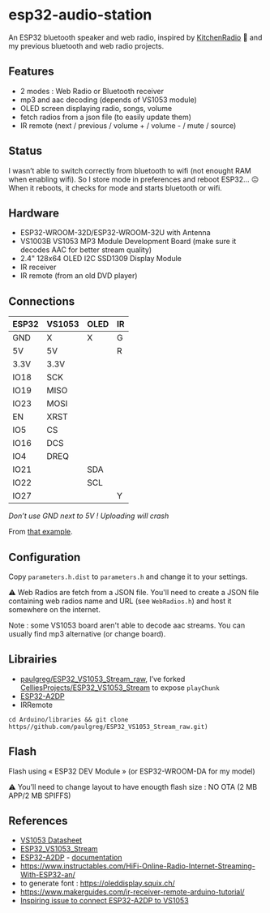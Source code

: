 # esp32-audio-station

An ESP32 bluetooth speaker and web radio, inspired by [KitchenRadio](https://github.com/jeroenlukas/KitchenRadio) 🙏 and my previous bluetooth and web radio projects.


## Features

 - 2 modes : Web Radio or Bluetooth receiver
 - mp3 and aac decoding (depends of VS1053 module)
 - OLED screen displaying radio, songs, volume
 - fetch radios from a json file (to easily update them)
 - IR remote (next / previous / volume + / volume - / mute / source)

## Status

I wasn’t able to switch correctly from bluetooth to wifi (not enought RAM when enabling wifi). So I store mode in preferences and reboot ESP32... 😐
When it reboots, it checks for mode and starts bluetooth or wifi.

## Hardware

 - ESP32-WROOM-32D/ESP32-WROOM-32U with Antenna
 - VS1003B VS1053 MP3 Module Development Board (make sure it decodes AAC for better stream quality)
 - 2.4" 128x64 OLED I2C SSD1309 Display Module
 - IR receiver
 - IR remote (from an old DVD player)


## Connections

  | ESP32  | VS1053 | OLED | IR |
  |--------|--------|------|----|
  |  GND   |   X    |  X   | G  |
  |  5V    |  5V    |      | R  |
  |  3.3V  |  3.3V  |      |    |
  |  IO18  |  SCK   |      |    |
  |  IO19  |  MISO  |      |    |
  |  IO23  |  MOSI  |      |    |
  |  EN    |  XRST  |      |    |
  |  IO5   |  CS    |      |    |
  |  IO16  |  DCS   |      |    |
  |  IO4   |  DREQ  |      |    |
  |  IO21  |        | SDA  |    |
  |  IO22  |        | SCL  |    |
  |  IO27  |        |      | Y  |


*Don’t use GND next to 5V ! Uploading will crash*

From [that example](https://github.com/baldram/ESP_VS1053_Library/blob/master/examples/WebRadioDemo/WebRadioDemo.ino).


## Configuration

Copy `parameters.h.dist` to `parameters.h` and change it to your settings.

⚠️ Web Radios are fetch from a JSON file. You'll need to create a JSON file containing web radios name and URL (see `WebRadios.h`) and host it somewhere on the internet.

Note : some VS1053 board aren't able to decode aac streams. You can usually find mp3 alternative (or change board).


## Librairies

- [paulgreg/ESP32_VS1053_Stream_raw](https://github.com/paulgreg/ESP32_VS1053_Stream_raw), I’ve forked [CelliesProjects/ESP32_VS1053_Stream](https://github.com/CelliesProjects/ESP32_VS1053_Stream) to expose `playChunk`
- [ESP32-A2DP](https://github.com/pschatzmann/ESP32-A2DP.git)
- IRRemote

 `cd Arduino/libraries && git clone https//github.com/paulgreg/ESP32_VS1053_Stream_raw.git)`


## Flash

Flash using « ESP32 DEV Module » (or ESP32-WROOM-DA for my model)

⚠️ You’ll need to change layout to have enougth flash size : NO OTA (2 MB APP/2 MB SPIFFS)


## References

- [VS1053 Datasheet](https://www.sparkfun.com/datasheets/Components/SMD/vs1053.pdf)
- [ESP32_VS1053_Stream](https://github.com/CelliesProjects/ESP32_VS1053_Stream/)
- [ESP32-A2DP](https://github.com/pschatzmann/ESP32-A2DP) - [documentation](https://pschatzmann.github.io/ESP32-A2DP/html/class_bluetooth_a2_d_p_sink.html)
- https://www.instructables.com/HiFi-Online-Radio-Internet-Streaming-With-ESP32-an/
- to generate font : https://oleddisplay.squix.ch/
- https://www.makerguides.com/ir-receiver-remote-arduino-tutorial/
- [Inspiring issue to connect ESP32-A2DP to VS1053](https://github.com/pschatzmann/ESP32-A2DP/issues/31)
